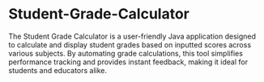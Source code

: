 # Student-Grade-Calculator
 The Student Grade Calculator is a user-friendly Java application designed to calculate and display student grades based on inputted scores across various subjects. By automating grade calculations, this tool simplifies performance tracking and provides instant feedback, making it ideal for students and educators alike.
